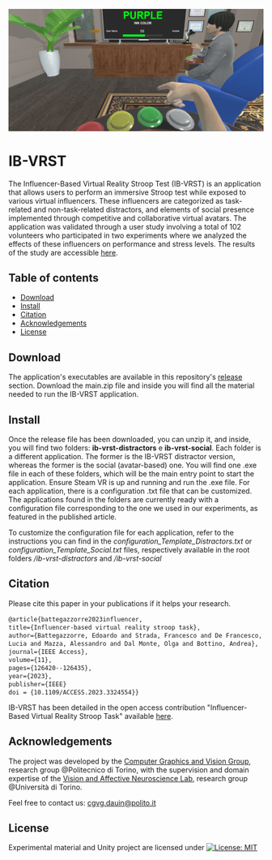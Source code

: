 ![alt text](https://github.com/CGVGroup/IB-VRST/blob/main/imgs/img_NewFirstPerson_cropped.png)
# IB-VRST
The Influencer-Based Virtual Reality Stroop Test (IB-VRST) is an application that allows users to perform an immersive Stroop test while exposed to various virtual influencers. These influencers are categorized as task-related and non-task-related distractors, and elements of social presence implemented through competitive and collaborative virtual avatars. The application was validated through a user study involving a total of 102 volunteers who participated in two experiments where we analyzed the effects of these influencers on performance and stress levels. The results of the study are accessible [here](https://ieeexplore.ieee.org/document/10285114).

## Table of contents
* [Download](#download)
* [Install](#install)
* [Citation](#citation)
* [Acknowledgements](#acknowledgements)
* [License](#license)
  
## Download
The application's executables are available in this repository's [release](https://github.com/CGVGroup/IB-VRST/releases) section. Download the main.zip file and inside you will find all the material needed to run the IB-VRST application.

## Install
Once the release file has been downloaded, you can unzip it, and inside, you will find two folders: **ib-vrst-distractors** e **ib-vrst-social**. Each folder is a different application. The former is the IB-VRST distractor version, whereas the former is the social (avatar-based) one. You will find one .exe file in each of these folders, which will be the main entry point to start the application. Ensure Steam VR is up and running and run the .exe file. For each application, there is a configuration .txt file that can be customized. The applications found in the folders are currently ready with a configuration file corresponding to the one we used in our experiments, as featured in the published article. 

To customize the configuration file for each application, refer to the instructions you can find in the _configuration_Template_Distractors.txt_ or _configuration_Template_Social.txt_ files, respectively available in the root folders _/ib-vrst-distractors_ and _/ib-vrst-social_

## Citation

Please cite this paper in your publications if it helps your research.

    @article{battegazzorre2023influencer,
    title={Influencer-based virtual reality stroop task},
    author={Battegazzorre, Edoardo and Strada, Francesco and De Francesco, Lucia and Mazza, Alessandro and Dal Monte, Olga and Bottino, Andrea},
    journal={IEEE Access},
    volume={11},
    pages={126420--126435},
    year={2023},
    publisher={IEEE}
    doi = {10.1109/ACCESS.2023.3324554}}

IB-VRST has been detailed in the open access contribution "Influencer-Based Virtual Reality Stroop Task" available [here](https://ieeexplore.ieee.org/document/10285114).

## Acknowledgements

The project was developed by the [Computer Graphics and Vision Group](https://areeweb.polito.it/ricerca/cgvg/index.html), research group @Politecnico di Torino, with the supervision and domain expertise of the [Vision and Affective Neuroscience Lab](https://dippsych.campusnet.unito.it/do/gruppi.pl/Show?_id=6ppz), research group @Università di Torino.

Feel free to contact us: cgvg.dauin@polito.it

## License

Experimental material and Unity project are licensed under [![License: MIT](https://img.shields.io/badge/License-MIT-yellow.svg)](https://opensource.org/licenses/MIT)

